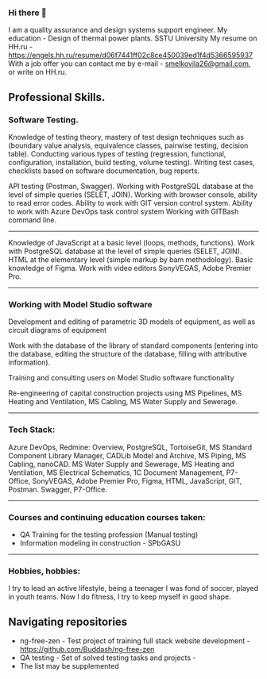 ### Hi there 👋
I am a quality assurance and design systems support engineer.
My education - Design of thermal power plants. SSTU University
My resume on HH.ru - https://engels.hh.ru/resume/d06f7441ff02c8ce450039ed1f4d5366595937
With a job offer you can contact me by e-mail - smelkovila26@gmail.com, or write on HH.ru.
## Professional Skills.
### Software Testing.

Knowledge of testing theory, mastery of test design techniques such as (boundary value analysis, equivalence classes, pairwise testing, decision table).
Conducting various types of testing (regression, functional, configuration, installation, build testing, volume testing).
Writing test cases, checklists based on software documentation, bug reports.

API testing (Postman, Swagger).
Working with PostgreSQL database at the level of simple queries (SELET, JOIN).
Working with browser console, ability to read error codes.
Ability to work with GIT version control system.
Ability to work with Azure DevOps task control system
Working with GITBash command line.

---------------------------------------------------

Knowledge of JavaScript at a basic level (loops, methods, functions).
Work with PostgreSQL database at the level of simple queries (SELET, JOIN).
HTML at the elementary level (simple markup by bam methodology).
Basic knowledge of Figma.
Work with video editors SonyVEGAS, Adobe Premier Pro.

---------------------------------------------------

### Working with Model Studio software

Development and editing of parametric 3D models of equipment, as well as circuit diagrams of equipment

Work with the database of the library of standard components (entering into the database, editing the structure of the database, filling with attributive information).

Training and consulting users on Model Studio software functionality

Re-engineering of capital construction projects using MS Pipelines, MS Heating and Ventilation, MS Cabling, MS Water Supply and Sewerage.

---------------------------------------------------

### Tech Stack:
Azure DevOps, Redmine: Overview, PostgreSQL, TortoiseGit, MS Standard Component Library Manager, CADLib Model and Archive, MS Piping, MS Cabling, nanoCAD. MS Water Supply and Sewerage, MS Heating and Ventilation, MS Electrical Schematics, 1C Document Management, P7-Office, SonyVEGAS, Adobe Premier Pro, Figma, HTML, JavaScript, GIT, Postman. Swagger, P7-Office.

---------------------------------------------------

### Courses and continuing education courses taken:
 - QA Training for the testing profession (Manual testing)
 - Information modeling in construction - SPbGASU

---------------------------------------------------

### Hobbies, hobbies:
I try to lead an active lifestyle, being a teenager I was fond of soccer, played in youth teams. Now I do fitness, I try to keep myself in good shape.

## Navigating repositories
 - ng-free-zen - Test project of training full stack website development - https://github.com/Buddash/ng-free-zen
 - QA testing - Set of solved testing tasks and projects - 
 - The list may be supplemented
<!--
**Buddash/Buddash** is a ✨ _special_ ✨ repository because its `README.md` (this file) appears on your GitHub profile.

Here are some ideas to get you started:

- 🔭 I’m currently working on ...
- 🌱 I’m currently learning ...
- 👯 I’m looking to collaborate on ...
- 🤔 I’m looking for help with ...
- 💬 Ask me about ...
- 📫 How to reach me: ...
- 😄 Pronouns: ...
- ⚡ Fun fact: ...
-->
